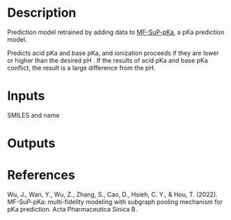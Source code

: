 # Description

Prediction model retrained by adding data to [MF-SuP-pKa](https://www.sciencedirect.com/science/article/pii/S2211383522004622), a pKa prediction model.

Predicts acid pKa and base pKa, and ionization proceeds if they are lower or higher than the desired pH \.
If the results of acid pKa and base pKa conflict, the result is a large difference from the pH.

# Inputs
SMILES and name
# Outputs

# References
Wu, J., Wan, Y., Wu, Z., Zhang, S., Cao, D., Hsieh, C. Y., & Hou, T. (2022). MF-SuP-pKa: multi-fidelity modeling with subgraph pooling mechanism for pKa prediction. Acta Pharmaceutica Sinica B.
